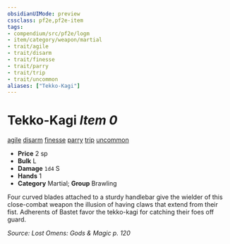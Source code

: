 ```yaml
---
obsidianUIMode: preview
cssclass: pf2e,pf2e-item
tags:
- compendium/src/pf2e/logm
- item/category/weapon/martial
- trait/agile
- trait/disarm
- trait/finesse
- trait/parry
- trait/trip
- trait/uncommon
aliases: ["Tekko-Kagi"]
---
```

# Tekko-Kagi *Item 0*  
[agile](../../../rules/traits/agile.md)  [disarm](../../../rules/traits/disarm.md)  [finesse](../../../rules/traits/finesse.md)  [parry](../../../rules/traits/parry.md)  [trip](../../../rules/traits/trip.md)  [uncommon](../../../rules/traits/uncommon.md)  

- **Price** 2 sp
- **Bulk** L
- **Damage** `1d4` S
- **Hands** 1
- **Category** Martial; **Group** Brawling 

Four curved blades attached to a sturdy handlebar give the wielder of this close-combat weapon the illusion of having claws that extend from their fist. Adherents of Bastet favor the tekko-kagi for catching their foes off guard.

*Source: Lost Omens: Gods & Magic p. 120*